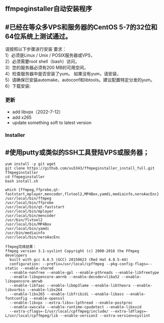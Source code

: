 ## ffmpeginstaller自动安装程序 

#已经在等众多VPS和服务器的CentOS 5-7的32位和64位系统上测试通过。  
---
请按照以下步骤进行安装
要求：  
1）必须是Linux / Unix / POSIX服务器或VPS，  
2）必须需要root shell（bash）访问，  
3）您的服务器必须有200 MB的可用空间，  
4）检查服务器中是否安装了yum。 如果没有yum，请安装，  
5）请确保已安装automake，autoconf和libtools。建议配置特定分发的yum。  
6）下载安装:   

### 更新
 * add libvpx（2022-7-12）
 * add x265
 * update something soft to latest version

### Installer  

#使用putty或类似的SSH工具登陆VPS或服务器；
---
~~~
yum install -y git wget
git clone https://github.com/xu5343/ffmpeginstaller_install_full.git ffmpeginstaller
cd ffmpeginstaller
bash install.sh
~~~

~~~
which {ffmpeg,ffprobe,qt-faststart,mplayer,mencoder,flvtool2,MP4Box,yamdi,mediainfo,neroAacEnc}
/usr/local/bin/ffmpeg
/usr/local/bin/ffprobe
/usr/local/bin/qt-faststart
/usr/local/bin/mplayer
/usr/local/bin/mencoder
/usr/bin/flvtool2
/usr/local/bin/MP4Box
/usr/local/bin/yamdi
/usr/bin/mediainfo
/usr/local/bin/neroAacEnc  

ffmpeg完成结果：
ffmpeg version 3.1-syslint Copyright (c) 2000-2016 the FFmpeg developers
  built with gcc 4.8.5 (GCC) 20150623 (Red Hat 4.8.5-44)
  configuration: --prefix=/usr/local/cpffmpeg --pkg-config-flags=--static --enable-shared
  --enable-nonfree --enable-gpl --enable-pthreads --enable-libfreetype
  --enable-libopencore-amrnb --enable-decoder=liba52 --enable-libopencore-amrwb 
  --enable-libfaac --enable-libmp3lame --enable-libtheora --enable-libvorbis --enable-libx264 
  --enable-libx265 --enable-libfribidi --enable-libass --enable-fontconfig --enable-openssl
  --enable-libvpx --extra-libs=-lpthread --enable-postproc
  --enable-swscale --enable-runtime-cpudetect --enable-libxvid 
  --extra-cflags=-I/usr/local/cpffmpeg/include/ --extra-ldflags=-L/usr/local/cpffmpeg/lib --enable-version3 --extra-version=syslint
~~~
